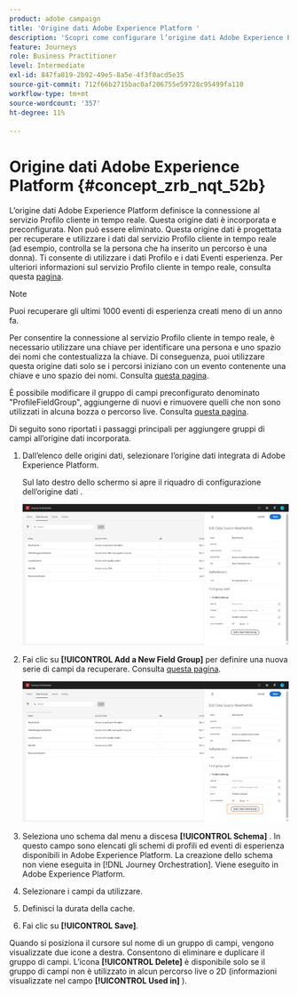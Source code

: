 ```yaml
---
product: adobe campaign
title: 'Origine dati Adobe Experience Platform '
description: 'Scopri come configurare l’origine dati Adobe Experience Platform '
feature: Journeys
role: Business Practitioner
level: Intermediate
exl-id: 847fa819-2b92-49e5-8a5e-4f3f0acd5e35
source-git-commit: 712f66b2715bac0af206755e59728c95499fa110
workflow-type: tm+mt
source-wordcount: '357'
ht-degree: 11%

---
```


# Origine dati Adobe Experience Platform {#concept_zrb_nqt_52b}

L’origine dati Adobe Experience Platform definisce la connessione al servizio Profilo cliente in tempo reale. Questa origine dati è incorporata e preconfigurata. Non può essere eliminato. Questa origine dati è progettata per recuperare e utilizzare i dati dal servizio Profilo cliente in tempo reale (ad esempio, controlla se la persona che ha inserito un percorso è una donna). Ti consente di utilizzare i dati Profilo e i dati Eventi esperienza. Per ulteriori informazioni sul servizio Profilo cliente in tempo reale, consulta questa [pagina](https://docs.adobe.com/content/help/it-IT/experience-platform/profile/home.html).

>[!NOTE]
>
>Puoi recuperare gli ultimi 1000 eventi di esperienza creati meno di un anno fa.

Per consentire la connessione al servizio Profilo cliente in tempo reale, è necessario utilizzare una chiave per identificare una persona e uno spazio dei nomi che contestualizza la chiave. Di conseguenza, puoi utilizzare questa origine dati solo se i percorsi iniziano con un evento contenente una chiave e uno spazio dei nomi. Consulta [questa pagina](../building-journeys/journey.md).

È possibile modificare il gruppo di campi preconfigurato denominato &quot;ProfileFieldGroup&quot;, aggiungerne di nuovi e rimuovere quelli che non sono utilizzati in alcuna bozza o percorso live. Consulta [questa pagina](../datasource/field-groups.md).

Di seguito sono riportati i passaggi principali per aggiungere gruppi di campi all’origine dati incorporata.

1. Dall’elenco delle origini dati, selezionare l’origine dati integrata di Adobe Experience Platform.

   Sul lato destro dello schermo si apre il riquadro di configurazione dell’origine dati .

   ![](../assets/journey23.png)

1. Fai clic su **[!UICONTROL Add a New Field Group]** per definire una nuova serie di campi da recuperare. Consulta [questa pagina](../datasource/field-groups.md).

   ![](../assets/journey24.png)

1. Seleziona uno schema dal menu a discesa **[!UICONTROL Schema]** . In questo campo sono elencati gli schemi di profili ed eventi di esperienza disponibili in Adobe Experience Platform. La creazione dello schema non viene eseguita in [!DNL Journey Orchestration]. Viene eseguito in Adobe Experience Platform.
1. Selezionare i campi da utilizzare.
1. Definisci la durata della cache.
1. Fai clic su **[!UICONTROL Save]**.

Quando si posiziona il cursore sul nome di un gruppo di campi, vengono visualizzate due icone a destra. Consentono di eliminare e duplicare il gruppo di campi. L’icona **[!UICONTROL Delete]** è disponibile solo se il gruppo di campi non è utilizzato in alcun percorso live o 2D (informazioni visualizzate nel campo **[!UICONTROL Used in]** ).
